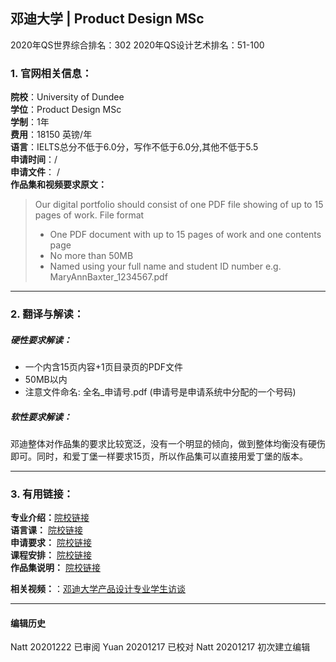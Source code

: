 ## 邓迪大学 | Product Design MSc

2020年QS世界综合排名：302
2020年QS设计艺术排名：51-100




### 1. 官网相关信息：

**院校**：University of Dundee  
**学位**：Product Design MSc  
**学制**：1年  
**费用**：18150 英镑/年  
**语言**：IELTS总分不低于6.0分，写作不低于6.0分,其他不低于5.5  
**申请时间**：/  
**申请文件**： /  
**作品集和视频要求原文：**   

> Our digital portfolio should consist of one PDF file showing of up to 15 pages of work.
File format
> - One PDF document with up to 15 pages of work and one contents page
> - No more than 50MB  
> - Named using your full name and student ID number e.g. MaryAnnBaxter_1234567.pdf







---


### 2. 翻译与解读：

##### 硬性要求解读：
- 一个内含15页内容+1页目录页的PDF文件
- 50MB以内
- 注意文件命名: 全名_申请号.pdf  (申请号是申请系统中分配的一个号码)

##### 软性要求解读：

邓迪整体对作品集的要求比较宽泛，没有一个明显的倾向，做到整体均衡没有硬伤即可。同时，和爱丁堡一样要求15页，所以作品集可以直接用爱丁堡的版本。



---


### 3. 有用链接：

**专业介绍：**[院校链接](http://www.dundee.ac.uk/study/pg/product-design/)  
**语言课：** [院校链接](https://www.dundee.ac.uk/study/english-international-students/pre-sessional/)  
**申请要求：** [院校链接](https://www.dundee.ac.uk/study/pg/product-design/#info-entry-requirements)  
**课程安排：** [院校链接](https://www.dundee.ac.uk/study/pg/product-design/#info-overview)  
**作品集说明：** [院校链接](https://www.dundee.ac.uk/postgraduate/product-design/portfolio)


**相关视频：**：[邓迪大学产品设计专业学生访谈](https://www.bilibili.com/video/av28983130)  




---


#### 编辑历史  

Natt 20201222 已审阅
Yuan 20201217 已校对
Natt 20201217 初次建立编辑  
